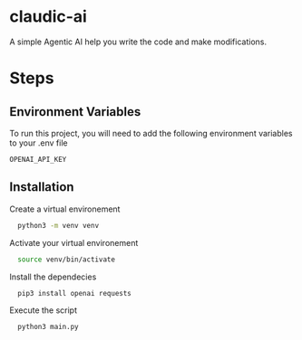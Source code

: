 # claudic-ai
A simple Agentic AI help you write the code and make modifications.

# Steps

## Environment Variables

To run this project, you will need to add the following environment variables to your .env file

`OPENAI_API_KEY`

## Installation

Create a virtual environement
```bash
  python3 -m venv venv
```
Activate your virtual environement
```bash
  source venv/bin/activate
```
Install the dependecies

```bash
  pip3 install openai requests
```

Execute the script
```bash
  python3 main.py
  
```
